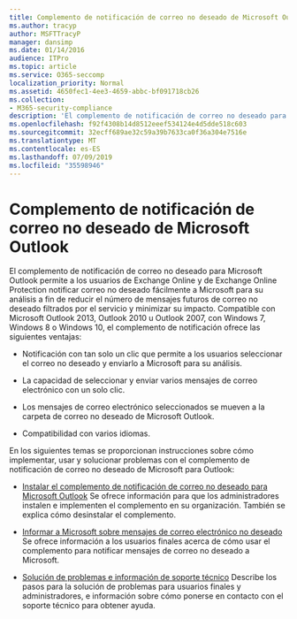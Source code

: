```yaml
---
title: Complemento de notificación de correo no deseado de Microsoft Outlook
ms.author: tracyp
author: MSFTTracyP
manager: dansimp
ms.date: 01/14/2016
audience: ITPro
ms.topic: article
ms.service: O365-seccomp
localization_priority: Normal
ms.assetid: 4650fec1-4ee3-4659-abbc-bf091718cb26
ms.collection:
- M365-security-compliance
description: 'El complemento de notificación de correo no deseado para Microsoft Outlook permite a los usuarios de Exchange Online y de Exchange Online Protection notificar correo no deseado fácilmente a Microsoft para su análisis a fin de reducir el número de mensajes futuros de correo no deseado filtrados por el servicio y minimizar su impacto. Compatible con Microsoft Outlook 2013, Outlook 2010 u Outlook 2007, con Windows 7, Windows 8 o Windows 10, el complemento de notificación ofrece las siguientes ventajas:'
ms.openlocfilehash: f92f4308b14d8512eeef534124e4d5dde518c603
ms.sourcegitcommit: 32ecff689ae32c59a39b7633ca0f36a304e7516e
ms.translationtype: MT
ms.contentlocale: es-ES
ms.lasthandoff: 07/09/2019
ms.locfileid: "35598946"
---
```

# <a name="junk-email-reporting-add-in-for-microsoft-outlook"></a>Complemento de notificación de correo no deseado de Microsoft Outlook

El complemento de notificación de correo no deseado para Microsoft Outlook permite a los usuarios de Exchange Online y de Exchange Online Protection notificar correo no deseado fácilmente a Microsoft para su análisis a fin de reducir el número de mensajes futuros de correo no deseado filtrados por el servicio y minimizar su impacto. Compatible con Microsoft Outlook 2013, Outlook 2010 u Outlook 2007, con Windows 7, Windows 8 o Windows 10, el complemento de notificación ofrece las siguientes ventajas:
  
- Notificación con tan solo un clic que permite a los usuarios seleccionar el correo no deseado y enviarlo a Microsoft para su análisis.
    
- La capacidad de seleccionar y enviar varios mensajes de correo electrónico con un solo clic.
    
- Los mensajes de correo electrónico seleccionados se mueven a la carpeta de correo no deseado de Microsoft Outlook.
    
- Compatibilidad con varios idiomas.
    
En los siguientes temas se proporcionan instrucciones sobre cómo implementar, usar y solucionar problemas con el complemento de notificación de correo no deseado de Microsoft para Outlook:
  
- [Instalar el complemento de notificación de correo no deseado para Microsoft Outlook](install-the-junk-email-reporting-add-in-for-microsoft-outlook.md) Se ofrece información para que los administradores instalen e implementen el complemento en su organización. También se explica cómo desinstalar el complemento. 
    
- [Informar a Microsoft sobre mensajes de correo electrónico no deseado](report-junk-email-messages-to-microsoft.md) Se ofrece información a los usuarios finales acerca de cómo usar el complemento para notificar mensajes de correo no deseado a Microsoft. 
    
- [Solución de problemas e información de soporte técnico](troubleshooting-and-support-information.md) Describe los pasos para la solución de problemas para usuarios finales y administradores, e información sobre cómo ponerse en contacto con el soporte técnico para obtener ayuda. 
    

